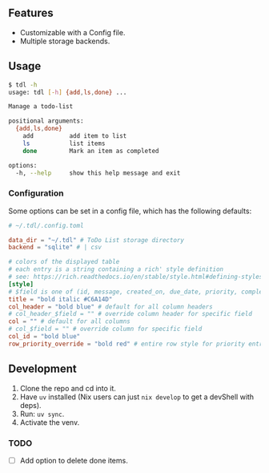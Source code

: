 ## Features

- Customizable with a Config file.
- Multiple storage backends.

## Usage

```sh
$ tdl -h
usage: tdl [-h] {add,ls,done} ...

Manage a todo-list

positional arguments:
  {add,ls,done}
    add          add item to list
    ls           list items
    done         Mark an item as completed

options:
  -h, --help     show this help message and exit
```

### Configuration

Some options can be set in a config file, which has the following defaults:

```toml
# ~/.tdl/.config.toml

data_dir = "~/.tdl" # ToDo List storage directory
backend = "sqlite" # | csv

# colors of the displayed table
# each entry is a string containing a rich' style definition
# see: https://rich.readthedocs.io/en/stable/style.html#defining-styles
[style]
# $field is one of (id, message, created_on, due_date, priority, completed_one)
title = "bold italic #C6A14D"
col_header = "bold blue" # default for all column headers
# col_header_$field = "" # override column header for specific field
col = "" # default for all columns
# col_$field = "" # override column for specific field
col_id = "bold blue"
row_priority_override = "bold red" # entire row style for priority entries

```

## Development

1. Clone the repo and cd into it.
2. Have `uv` installed (Nix users can just `nix develop` to get a devShell with deps).
3. Run: `uv sync`.
4. Activate the venv.

### TODO

- [ ] Add option to delete done items.
